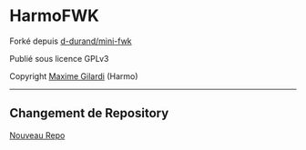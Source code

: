 # HarmoFWK

Forké depuis [d-durand/mini-fwk](https://github.com/d-durand/mini-fwk)

Publié sous licence GPLv3

Copyright [Maxime Gilardi](http://www.max-g.fr) (Harmo)

-----------------

## Changement de Repository 

[Nouveau Repo](https://github.com/harmofwk/harmofwk)
